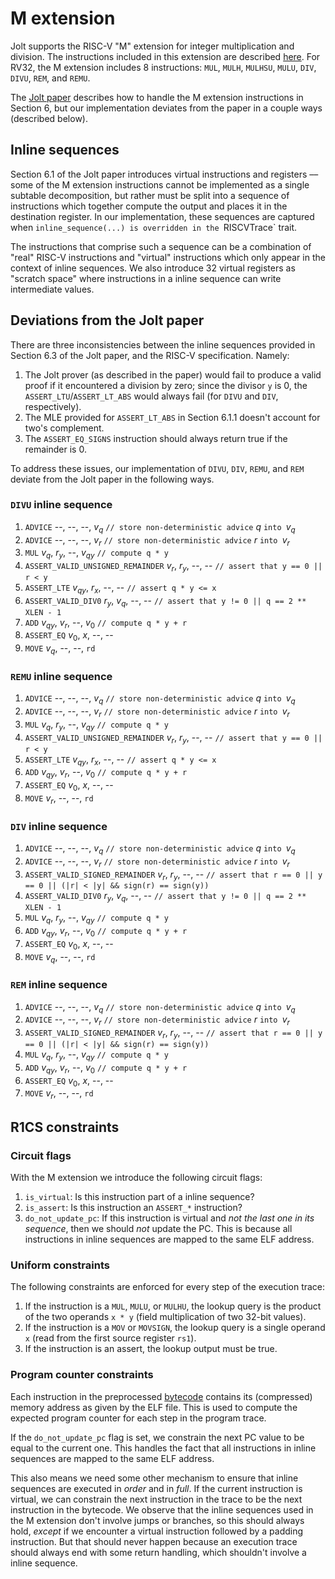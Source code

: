 # M extension

Jolt supports the RISC-V "M" extension for integer multiplication and division.
The instructions included in this extension are described [here](https://msyksphinz-self.github.io/riscv-isadoc/html/rvm.html).
For RV32, the M extension includes 8 instructions: `MUL`, `MULH`, `MULHSU`, `MULU`, `DIV`, `DIVU`, `REM`, and `REMU`.

The [Jolt paper](https://eprint.iacr.org/2023/1217.pdf) describes how to handle the M extension instructions in Section 6,
but our implementation deviates from the paper in a couple ways (described below).

## Inline sequences

Section 6.1 of the Jolt paper introduces virtual instructions and registers –– some of the M extension
instructions cannot be implemented as a single subtable decomposition, but rather must be split into
a sequence of instructions which together compute the output and places it in the destination register.
In our implementation, these sequences are captured when `inline_sequence(...) is overridden in the `RISCVTrace` trait.

The instructions that comprise such a sequence can be a combination of "real" RISC-V instructions and "virtual"
instructions which only appear in the context of inline sequences.
We also introduce 32 virtual registers as "scratch space" where instructions in a inline sequence
can write intermediate values.

## Deviations from the Jolt paper

There are three inconsistencies between the inline sequences provided in Section 6.3
of the Jolt paper, and the RISC-V specification. Namely:

1. The Jolt prover (as described in the paper) would fail to produce a valid proof
if it encountered a division by zero; since the divisor `y` is 0, the `ASSERT_LTU`/`ASSERT_LT_ABS` would
always fail (for `DIVU` and `DIV`, respectively).
1. The MLE provided for `ASSERT_LT_ABS` in Section 6.1.1 doesn't account for two's complement.
1. The `ASSERT_EQ_SIGNS` instruction should always return true if the remainder is 0.

To address these issues, our implementation of `DIVU`, `DIV`, `REMU`, and `REM` deviate from the
Jolt paper in the following ways.

### `DIVU` inline sequence

1. `ADVICE` --, --, --, $v_q$   `// store non-deterministic advice` $q$ `into `$v_q$
1. `ADVICE` --, --, --, $v_r$   `// store non-deterministic advice` $r$ `into `$v_r$
1. `MUL` $v_q$, $r_y$, --, $v_{qy}$   `// compute q * y`
1. `ASSERT_VALID_UNSIGNED_REMAINDER` $v_r$, $r_y$, --, --   `// assert that y == 0 || r < y`
1. `ASSERT_LTE` $v_{qy}$, $r_x$, --, --   `// assert q * y <= x`
1. `ASSERT_VALID_DIV0` $r_y$, $v_q$, --, --   `// assert that y != 0 || q == 2 ** XLEN - 1`
1. `ADD` $v_{qy}$, $v_r$, --, $v_0$   `// compute q * y + r`
1. `ASSERT_EQ` $v_0$, $x$, --, --
1. `MOVE` $v_q$, --, --, `rd`

### `REMU` inline sequence

1. `ADVICE` --, --, --, $v_q$   `// store non-deterministic advice` $q$ `into `$v_q$
1. `ADVICE` --, --, --, $v_r$   `// store non-deterministic advice` $r$ `into `$v_r$
1. `MUL` $v_q$, $r_y$, --, $v_{qy}$   `// compute q * y`
1. `ASSERT_VALID_UNSIGNED_REMAINDER` $v_r$, $r_y$, --, --   `// assert that y == 0 || r < y`
1. `ASSERT_LTE` $v_{qy}$, $r_x$, --, --   `// assert q * y <= x`
1. `ADD` $v_{qy}$, $v_r$, --, $v_0$   `// compute q * y + r`
1. `ASSERT_EQ` $v_0$, $x$, --, --
1. `MOVE` $v_r$, --, --, `rd`

### `DIV` inline sequence

1. `ADVICE` --, --, --, $v_q$   `// store non-deterministic advice` $q$ `into `$v_q$
1. `ADVICE` --, --, --, $v_r$   `// store non-deterministic advice` $r$ `into `$v_r$
1. `ASSERT_VALID_SIGNED_REMAINDER` $v_r$, $r_y$, --, --   `// assert that r == 0 || y == 0 || (|r| < |y| && sign(r) == sign(y))`
1. `ASSERT_VALID_DIV0` $r_y$, $v_q$, --, --   `// assert that y != 0 || q == 2 ** XLEN - 1`
1. `MUL` $v_q$, $r_y$, --, $v_{qy}$   `// compute q * y`
1. `ADD` $v_{qy}$, $v_r$, --, $v_0$   `// compute q * y + r`
1. `ASSERT_EQ` $v_0$, $x$, --, --
1. `MOVE` $v_q$, --, --, `rd`

### `REM` inline sequence

1. `ADVICE` --, --, --, $v_q$   `// store non-deterministic advice` $q$ `into `$v_q$
1. `ADVICE` --, --, --, $v_r$   `// store non-deterministic advice` $r$ `into `$v_r$
1. `ASSERT_VALID_SIGNED_REMAINDER` $v_r$, $r_y$, --, --   `// assert that r == 0 || y == 0 || (|r| < |y| && sign(r) == sign(y))`
1. `MUL` $v_q$, $r_y$, --, $v_{qy}$   `// compute q * y`
1. `ADD` $v_{qy}$, $v_r$, --, $v_0$   `// compute q * y + r`
1. `ASSERT_EQ` $v_0$, $x$, --, --
1. `MOVE` $v_r$, --, --, `rd`

## R1CS constraints

### Circuit flags

With the M extension we introduce the following circuit flags:

1. `is_virtual`: Is this instruction part of a inline sequence?
1. `is_assert`: Is this instruction an `ASSERT_*` instruction?
1. `do_not_update_pc`: If this instruction is virtual and *not the last one in its sequence*,
then we should *not* update the PC.
This is because all instructions in inline sequences are mapped to the same ELF address.

### Uniform constraints

The following constraints are enforced for every step of the execution trace:

1. If the instruction is a `MUL`, `MULU`, or `MULHU`, the lookup query is the product
of the two operands `x * y` (field multiplication of two 32-bit values).
1. If the instruction is a `MOV` or `MOVSIGN`, the lookup query is a single operand `x`
(read from the first source register `rs1`).
1. If the instruction is an assert, the lookup output must be true.

### Program counter constraints

Each instruction in the preprocessed [bytecode](./bytecode.md) contains its (compressed)
memory address as given by the ELF file.
This is used to compute the expected program counter for each step in the program trace.

If the `do_not_update_pc` flag is set, we constrain the next PC value to be equal to the current one.
This handles the fact that all instructions in inline sequences are mapped to the same ELF address.

This also means we need some other mechanism to ensure that inline sequences are executed in *order* and in *full*.
If the current instruction is virtual, we can constrain the next instruction in the trace to be the
next instruction in the bytecode.
We observe that the inline sequences used in the M extension don't involve jumps or branches,
so this should always hold, *except* if we encounter a virtual instruction followed by a padding instruction.
But that should never happen because an execution trace should always end with some return handling,
which shouldn't involve a inline sequence.
